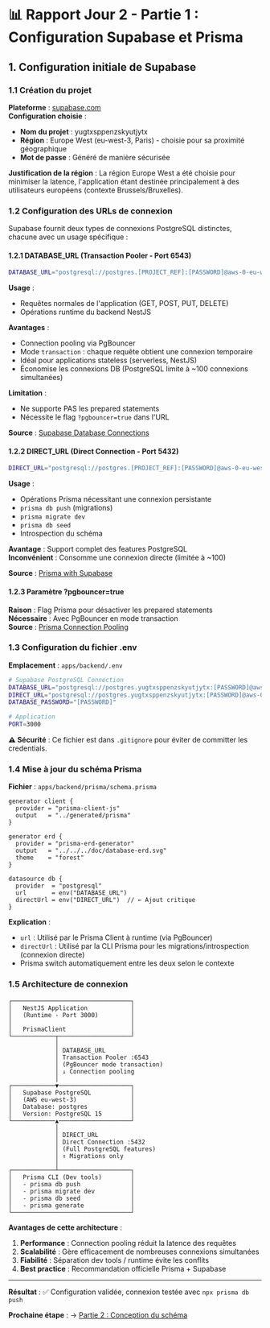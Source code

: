 # 📊 Rapport Jour 2 - Partie 1 : Configuration Supabase et Prisma

## 1. Configuration initiale de Supabase

### 1.1 Création du projet

**Plateforme** : [supabase.com](https://supabase.com)  
**Configuration choisie** :
- **Nom du projet** : yugtxsppenzskyutjytx
- **Région** : Europe West (eu-west-3, Paris) - choisie pour sa proximité géographique
- **Mot de passe** : Généré de manière sécurisée

**Justification de la région** : La région Europe West a été choisie pour minimiser la latence, l'application étant destinée principalement à des utilisateurs européens (contexte Brussels/Bruxelles).

### 1.2 Configuration des URLs de connexion

Supabase fournit deux types de connexions PostgreSQL distinctes, chacune avec un usage spécifique :

#### 1.2.1 DATABASE_URL (Transaction Pooler - Port 6543)

```bash
DATABASE_URL="postgresql://postgres.[PROJECT_REF]:[PASSWORD]@aws-0-eu-west-3.pooler.supabase.com:6543/postgres?pgbouncer=true"
```

**Usage** :
- Requêtes normales de l'application (GET, POST, PUT, DELETE)
- Opérations runtime du backend NestJS

**Avantages** :
- Connection pooling via PgBouncer
- Mode `transaction` : chaque requête obtient une connexion temporaire
- Idéal pour applications stateless (serverless, NestJS)
- Économise les connexions DB (PostgreSQL limite à ~100 connexions simultanées)

**Limitation** :
- Ne supporte PAS les prepared statements
- Nécessite le flag `?pgbouncer=true` dans l'URL

**Source** : [Supabase Database Connections](https://supabase.com/docs/guides/database/connecting-to-postgres#connection-pooler)

#### 1.2.2 DIRECT_URL (Direct Connection - Port 5432)

```bash
DIRECT_URL="postgresql://postgres.[PROJECT_REF]:[PASSWORD]@aws-0-eu-west-3.pooler.supabase.com:5432/postgres"
```

**Usage** :
- Opérations Prisma nécessitant une connexion persistante
- `prisma db push` (migrations)
- `prisma migrate dev`
- `prisma db seed`
- Introspection du schéma

**Avantage** : Support complet des features PostgreSQL  
**Inconvénient** : Consomme une connexion directe (limitée à ~100)

**Source** : [Prisma with Supabase](https://www.prisma.io/docs/orm/overview/databases/supabase)

#### 1.2.3 Paramètre ?pgbouncer=true

**Raison** : Flag Prisma pour désactiver les prepared statements  
**Nécessaire** : Avec PgBouncer en mode transaction  
**Source** : [Prisma Connection Pooling](https://www.prisma.io/docs/orm/prisma-client/setup-and-configuration/databases-connections/connection-pooling#pgbouncer)

### 1.3 Configuration du fichier .env

**Emplacement** : `apps/backend/.env`

```bash
# Supabase PostgreSQL Connection
DATABASE_URL="postgresql://postgres.yugtxsppenzskyutjytx:[PASSWORD]@aws-0-eu-west-3.pooler.supabase.com:6543/postgres?pgbouncer=true"
DIRECT_URL="postgresql://postgres.yugtxsppenzskyutjytx:[PASSWORD]@aws-0-eu-west-3.pooler.supabase.com:5432/postgres"
DATABASE_PASSWORD="[PASSWORD]"

# Application
PORT=3000
```

**⚠️ Sécurité** : Ce fichier est dans `.gitignore` pour éviter de committer les credentials.

### 1.4 Mise à jour du schéma Prisma

**Fichier** : `apps/backend/prisma/schema.prisma`

```prisma
generator client {
  provider = "prisma-client-js"
  output   = "../generated/prisma"
}

generator erd {
  provider = "prisma-erd-generator"
  output   = "../../../doc/database-erd.svg"
  theme    = "forest"
}

datasource db {
  provider  = "postgresql"
  url       = env("DATABASE_URL")
  directUrl = env("DIRECT_URL")  // ← Ajout critique
}
```

**Explication** :
- `url` : Utilisé par le Prisma Client à runtime (via PgBouncer)
- `directUrl` : Utilisé par la CLI Prisma pour les migrations/introspection (connexion directe)
- Prisma switch automatiquement entre les deux selon le contexte

### 1.5 Architecture de connexion

```
┌─────────────────────────────────┐
│   NestJS Application            │
│   (Runtime - Port 3000)         │
│                                 │
│   PrismaClient                  │
└────────────┬────────────────────┘
             │
             │ DATABASE_URL
             │ Transaction Pooler :6543
             │ (PgBouncer mode transaction)
             │ ↓ Connection pooling
             │
┌────────────▼────────────────────┐
│   Supabase PostgreSQL           │
│   (AWS eu-west-3)               │
│   Database: postgres            │
│   Version: PostgreSQL 15        │
└────────────▲────────────────────┘
             │
             │ DIRECT_URL
             │ Direct Connection :5432
             │ (Full PostgreSQL features)
             │ ↑ Migrations only
             │
┌────────────┴────────────────────┐
│   Prisma CLI (Dev tools)        │
│   - prisma db push              │
│   - prisma migrate dev          │
│   - prisma db seed              │
│   - prisma generate             │
└─────────────────────────────────┘
```

**Avantages de cette architecture** :
1. **Performance** : Connection pooling réduit la latence des requêtes
2. **Scalabilité** : Gère efficacement de nombreuses connexions simultanées
3. **Fiabilité** : Séparation dev tools / runtime évite les conflits
4. **Best practice** : Recommandation officielle Prisma + Supabase

---

**Résultat** : ✅ Configuration validée, connexion testée avec `npx prisma db push`

**Prochaine étape** : → [Partie 2 : Conception du schéma](rapport-jour2-02-schema.md)
